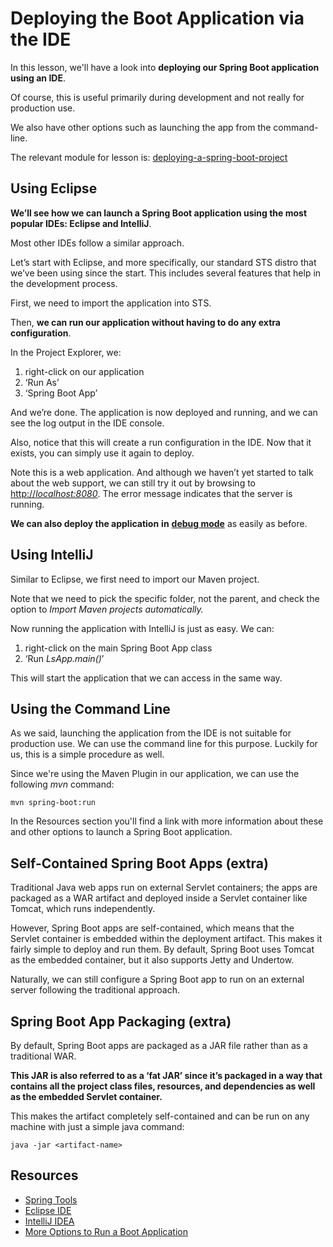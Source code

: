 # Deploying the Boot Application via the IDE

In this lesson, we'll have a look into **deploying our Spring Boot application using an IDE**.

Of course, this is useful primarily during development and not really for production use.

We also have other options such as launching the app from the command-line.

The relevant module for lesson is: [deploying-a-spring-boot-project](https://github.com/nbicocchi/spring-boot-course/tree/module3/deploying-a-spring-boot-project)

## Using Eclipse

**We’ll see how we can launch a Spring Boot application using the most popular IDEs: Eclipse and IntelliJ**.

Most other IDEs follow a similar approach.

Let’s start with Eclipse, and more specifically, our standard STS distro that we’ve been using since the start. This includes several features that help in the development process.

First, we need to import the application into STS.

Then, **we can run our application without having to do any extra configuration**.

In the Project Explorer, we:

1.  right-click on our application
2.  ‘Run As’
3.  ‘Spring Boot App’

And we’re done. The application is now deployed and running, and we can see the log output in the IDE console.

Also, notice that this will create a run configuration in the IDE. Now that it exists, you can simply use it again to deploy.

Note this is a web application. And although we haven’t yet started to talk about the web support, we can still try it out by browsing to [http://_localhost:8080_](http://localhost:8080/). The error message indicates that the server is running.

**We can also deploy the application** **in** [**debug mode**](https://help.eclipse.org/kepler/index.jsp?topic=%2Forg.eclipse.jdt.doc.user%2Ftasks%2Ftasks-debug-launch.htm) as easily as before.

## Using IntelliJ

Similar to Eclipse, we first need to import our Maven project.

Note that we need to pick the specific folder, not the parent, and check the option to _Import Maven projects automatically._

Now running the application with IntelliJ is just as easy. We can:

1.  right-click on the main Spring Boot App class
2.  ‘Run _LsApp.main()_’

This will start the application that we can access in the same way.

## Using the Command Line

As we said, launching the application from the IDE is not suitable for production use. We can use the command line for this purpose. Luckily for us, this is a simple procedure as well.

Since we're using the Maven Plugin in our application, we can use the following _mvn_ command:

```
mvn spring-boot:run
```

In the Resources section you'll find a link with more information about these and other options to launch a Spring Boot application.

## Self-Contained Spring Boot Apps (extra)

Traditional Java web apps run on external Servlet containers; the apps are packaged as a WAR artifact and deployed inside a Servlet container like Tomcat, which runs independently.

However, Spring Boot apps are self-contained, which means that the Servlet container is embedded within the deployment artifact. This makes it fairly simple to deploy and run them. By default, Spring Boot uses Tomcat as the embedded container, but it also supports Jetty and Undertow.

Naturally, we can still configure a Spring Boot app to run on an external server following the traditional approach.

## Spring Boot App Packaging (extra)

By default, Spring Boot apps are packaged as a JAR file rather than as a traditional WAR.

**This JAR is also referred to as a ‘fat JAR’ since it’s packaged in a way that contains all the project class files, resources, and dependencies as well as the embedded Servlet container.**

This makes the artifact completely self-contained and can be run on any machine with just a simple java command:

```
java -jar <artifact-name>
```

## Resources
- [Spring Tools](https://spring.io/tools)
- [Eclipse IDE](https://www.eclipse.org/downloads/packages/)
- [IntelliJ IDEA](https://www.jetbrains.com/idea/)
- [More Options to Run a Boot Application](https://docs.spring.io/spring-boot/docs/current/reference/html/using-boot-running-your-application.html)
